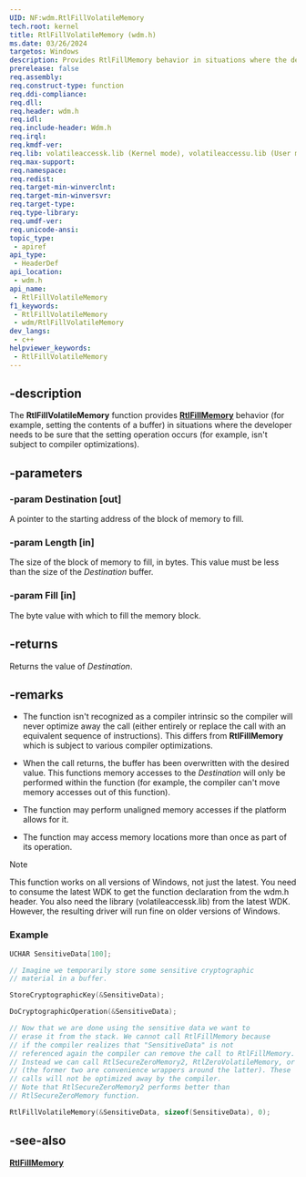 ```yaml
---
UID: NF:wdm.RtlFillVolatileMemory
tech.root: kernel
title: RtlFillVolatileMemory (wdm.h)
ms.date: 03/26/2024
targetos: Windows
description: Provides RtlFillMemory behavior in situations where the developer needs to be sure that the setting operation occurs.
prerelease: false
req.assembly: 
req.construct-type: function
req.ddi-compliance: 
req.dll:
req.header: wdm.h
req.idl: 
req.include-header: Wdm.h
req.irql:
req.kmdf-ver: 
req.lib: volatileaccessk.lib (Kernel mode), volatileaccessu.lib (User mode)
req.max-support: 
req.namespace: 
req.redist: 
req.target-min-winverclnt:
req.target-min-winversvr: 
req.target-type:
req.type-library: 
req.umdf-ver: 
req.unicode-ansi: 
topic_type:
 - apiref
api_type:
 - HeaderDef
api_location:
 - wdm.h
api_name:
 - RtlFillVolatileMemory
f1_keywords:
 - RtlFillVolatileMemory
 - wdm/RtlFillVolatileMemory
dev_langs:
 - c++
helpviewer_keywords:
 - RtlFillVolatileMemory
---
```


## -description

The **RtlFillVolatileMemory** function provides [**RtlFillMemory**](nf-wdm-rtlfillmemory.md) behavior (for example, setting the contents of a buffer) in situations where the developer needs to be sure that the setting operation occurs (for example, isn't subject to compiler optimizations).

## -parameters

### -param Destination [out]

A pointer to the starting address of the block of memory to fill.

### -param Length [in]

The size of the block of memory to fill, in bytes. This value must be less than the size of the *Destination* buffer.

### -param Fill [in]

The byte value with which to fill the memory block.

## -returns

Returns the value of *Destination*.

## -remarks

- The function isn't recognized as a compiler intrinsic so the compiler will never optimize away the call (either entirely or replace the call with an equivalent sequence of instructions). This differs from **RtlFillMemory** which is subject to various compiler optimizations.

- When the call returns, the buffer has been overwritten with the desired value. This functions memory accesses to the *Destination* will only be performed within the function (for example, the compiler can't move memory accesses out of this function).

- The function may perform unaligned memory accesses if the platform allows for it.

- The function may access memory locations more than once as part of its operation.

> [!NOTE]
> This function works on all versions of Windows, not just the latest. You need to consume the latest WDK to get the function declaration from the wdm.h header. You also need the library (volatileaccessk.lib) from the latest WDK. However, the resulting driver will run fine on older versions of Windows.

### Example

```cpp
UCHAR SensitiveData[100];

// Imagine we temporarily store some sensitive cryptographic
// material in a buffer.

StoreCryptographicKey(&SensitiveData);

DoCryptographicOperation(&SensitiveData);

// Now that we are done using the sensitive data we want to
// erase it from the stack. We cannot call RtlFillMemory because
// if the compiler realizes that "SensitiveData" is not
// referenced again the compiler can remove the call to RtlFillMemory.
// Instead we can call RtlSecureZeroMemory2, RtlZeroVolatileMemory, or RtlFillVolatileMemory
// (the former two are convenience wrappers around the latter). These
// calls will not be optimized away by the compiler.
// Note that RtlSecureZeroMemory2 performs better than
// RtlSecureZeroMemory function.

RtlFillVolatileMemory(&SensitiveData, sizeof(SensitiveData), 0);
```

## -see-also

[**RtlFillMemory**](nf-wdm-rtlfillmemory.md)
